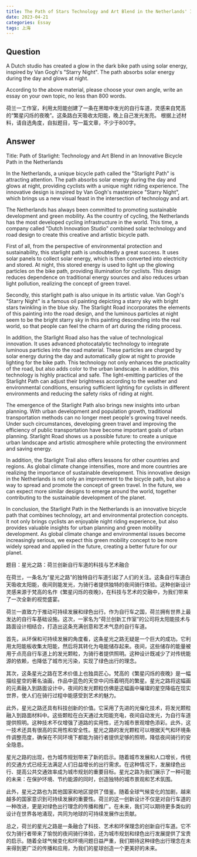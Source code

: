 ```yaml
---
title: The Path of Stars Technology and Art Blend in the Netherlands' Innovative Bike Path
date: 2023-04-21
categories: Essay
tags: 上海
---
```


## Question

A Dutch studio has created a glow in the dark bike path using solar energy, inspired by Van Gogh's "Starry Night". The path absorbs solar energy during the day and glows at night.

According to the above material, please choose your own angle, write an essay on your own topic, no less than 800 words.

荷兰一工作室，利用太阳能创建了一条在黑暗中发光的自行车道，灵感来自梵高的“繁星闪烁的夜晚”。这条路白天吸收太阳能，晚上自己发光发亮。 根据上述材料，请自选角度，自拟题目，写一篇文章，不少于800字。

## Answer

Title: Path of Starlight: Technology and Art Blend in an Innovative Bicycle Path in the Netherlands

In the Netherlands, a unique bicycle path called the "Starlight Path" is attracting attention. The path absorbs solar energy during the day and glows at night, providing cyclists with a unique night riding experience. The innovative design is inspired by Van Gogh's masterpiece "Starry Night", which brings us a new visual feast in the intersection of technology and art.

The Netherlands has always been committed to promoting sustainable development and green mobility. As the country of cycling, the Netherlands has the most developed cycling infrastructure in the world. This time, a company called "Dutch Innovation Studio" combined solar technology and road design to create this creative and artistic bicycle path.

First of all, from the perspective of environmental protection and sustainability, this starlight path is undoubtedly a great success. It uses solar panels to collect solar energy, which is then converted into electricity and stored. At night, this stored energy is used to light up the glowing particles on the bike path, providing illumination for cyclists. This design reduces dependence on traditional energy sources and also reduces urban light pollution, realizing the concept of green travel.

Secondly, this starlight path is also unique in its artistic value. Van Gogh's "Starry Night" is a famous oil painting depicting a starry sky with bright stars twinkling in the blue sky. The Starlight Road incorporates the elements of this painting into the road design, and the luminous particles at night seem to be the bright starry sky in this painting descending into the real world, so that people can feel the charm of art during the riding process.

In addition, the Starlight Road also has the value of technological innovation. It uses advanced photocatalytic technology to integrate luminous particles into the road material. These particles are charged by solar energy during the day and automatically glow at night to provide lighting for the bike path. This technology not only enhances the practicality of the road, but also adds color to the urban landscape. In addition, this technology is highly practical and safe. The light-emitting particles of the Starlight Path can adjust their brightness according to the weather and environmental conditions, ensuring sufficient lighting for cyclists in different environments and reducing the safety risks of riding at night.

The emergence of the Starlight Path also brings new insights into urban planning. With urban development and population growth, traditional transportation methods can no longer meet people's growing travel needs. Under such circumstances, developing green travel and improving the efficiency of public transportation have become important goals of urban planning. Starlight Road shows us a possible future: to create a unique urban landscape and artistic atmosphere while protecting the environment and saving energy.

In addition, the Starlight Trail also offers lessons for other countries and regions. As global climate change intensifies, more and more countries are realizing the importance of sustainable development. This innovative design in the Netherlands is not only an improvement to the bicycle path, but also a way to spread and promote the concept of green travel. In the future, we can expect more similar designs to emerge around the world, together contributing to the sustainable development of the planet.

In conclusion, the Starlight Path in the Netherlands is an innovative bicycle path that combines technology, art and environmental protection concepts. It not only brings cyclists an enjoyable night riding experience, but also provides valuable insights for urban planning and green mobility development. As global climate change and environmental issues become increasingly serious, we expect this green mobility concept to be more widely spread and applied in the future, creating a better future for our planet.

题目：星光之路：荷兰创新自行车道的科技与艺术融合

在荷兰，一条名为“星光之路”的独特自行车道引起了人们的关注。这条自行车道白天吸收太阳能，夜间则能发光，为骑行者提供独特的夜间骑行体验。这种创新设计灵感来源于梵高的名作《繁星闪烁的夜晚》，在科技与艺术的交融中，为我们带来了一次全新的视觉盛宴。

荷兰一直致力于推动可持续发展和绿色出行。作为自行车之国，荷兰拥有世界上最发达的自行车基础设施。这次，一家名为“荷兰创新工作室”的公司将太阳能技术与路面设计相结合，打造出这条充满创意和艺术气息的自行车道。

首先，从环保和可持续发展的角度看，这条星光之路无疑是一个巨大的成功。它利用太阳能板收集太阳能，然后将其转化为电能储存起来。夜间，这些储存的能量被用于点亮自行车道上的发光颗粒，为骑行者提供照明。这种设计既减少了对传统能源的依赖，也降低了城市光污染，实现了绿色出行的理念。

其次，这条星光之路在艺术价值上也独具匠心。梵高的《繁星闪烁的夜晚》是一幅描绘星空的著名油画，作品中蓝色的天空中闪烁着明亮的繁星。星光之路将这幅画的元素融入到路面设计中，夜间的发光颗粒仿佛是这幅画中璀璨的星空降临在现实世界，使人们在骑行过程中能感受到艺术的魅力。

此外，星光之路还具有科技创新的价值。它采用了先进的光催化技术，将发光颗粒融入到路面材料中。这些颗粒在白天通过太阳能充电，夜间自动发光，为自行车道提供照明。这种技术不仅增强了道路的实用性，还为城市景观增色添彩。此外，这一技术还具有很高的实用性和安全性。星光之路的发光颗粒可以根据天气和环境条件调整亮度，确保在不同环境下都能为骑行者提供足够的照明，降低夜间骑行的安全隐患。

星光之路的出现，也为城市规划带来了新的启示。随着城市发展和人口增长，传统的交通方式已经无法满足人们日益增长的出行需求。在这种情况下，发展绿色出行、提高公共交通效率成为城市规划的重要目标。星光之路为我们展示了一种可能的未来：在保护环境、节约能源的同时，创造独特的城市景观和艺术氛围。

此外，星光之路也为其他国家和地区提供了借鉴。随着全球气候变化的加剧，越来越多的国家意识到可持续发展的重要性。荷兰的这一创新设计不仅是对自行车道的一种改进，更是对绿色出行理念的传播和推广。在未来，我们可以期待更多类似的设计在世界各地涌现，共同为地球的可持续发展作出贡献。

总之，荷兰的星光之路是一条融合了科技、艺术和环保理念的创新自行车道。它不仅为骑行者带来了愉悦的夜间骑行体验，还为城市规划和绿色出行发展提供了宝贵的启示。随着全球气候变化和环境问题日益严重，我们期待这种绿色出行理念在未来得到更广泛的传播和应用，为我们的星球创造一个更美好的未来。